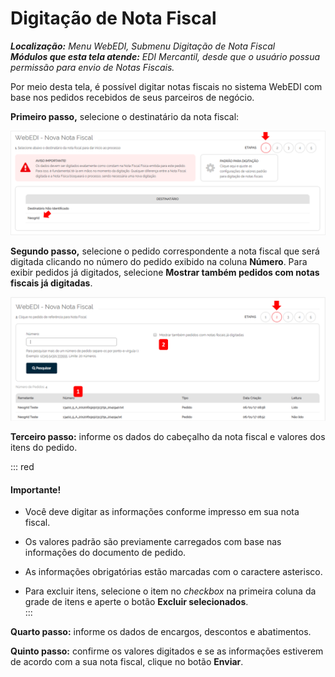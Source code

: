 # Digitação de Nota Fiscal  

_**Localização:** Menu WebEDI, Submenu Digitação de Nota Fiscal_  
_**Módulos que esta tela atende:** EDI Mercantil, desde que o usuário possua permissão para envio de Notas Fiscais._  

Por meio desta tela, é possível digitar notas fiscais no sistema WebEDI com base nos pedidos recebidos de seus parceiros de negócio.  

**Primeiro passo,** selecione o destinatário da nota fiscal:  

![Digitação NF](../../img/dig_doc/nf01.png)  

**Segundo passo,** selecione o pedido correspondente a nota fiscal que será digitada clicando no número do pedido exibido na coluna **Número**. Para exibir pedidos já digitados, selecione **Mostrar também pedidos com notas fiscais já digitadas**.  

![Digitação NF](../../img/dig_doc/nf02.png)  

**Terceiro passo:** informe os dados do cabeçalho da nota fiscal e valores dos itens do pedido.  

::: red
#### Importante!
+ Você deve digitar as informações conforme impresso em sua nota fiscal.  

+ Os valores padrão são previamente carregados com base nas informações do documento de pedido.  

+ As informações obrigatórias estão marcadas com o caractere asterisco.  

+ Para excluir itens, selecione o item no _checkbox_ na primeira coluna da grade de itens e aperte o botão **Excluir selecionados**.  
:::  

**Quarto passo:** informe os dados de encargos, descontos e abatimentos.  

**Quinto passo:** confirme os valores digitados e se as informações estiverem de acordo com a sua nota fiscal, clique no botão **Enviar**.  
